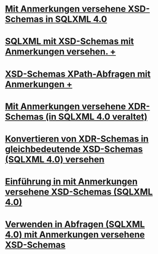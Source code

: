 # [Mit Anmerkungen versehene XSD-Schemas in SQLXML 4.0](annotated-xsd-schemas-in-sqlxml-4-0.md)

# [SQLXML mit XSD-Schemas mit Anmerkungen versehen. +](../../../relational-databases/sqlxml-annotated-xsd-schemas-using/using-annotations-in-xsd-schemas-sqlxml-4-0.md)
# [XSD-Schemas XPath-Abfragen mit Anmerkungen +](../../../relational-databases/sqlxml-annotated-xsd-schemas-xpath-queries/using-xpath-queries-in-sqlxml-4-0.md)

# [Mit Anmerkungen versehene XDR-Schemas (in SQLXML 4.0 veraltet)](annotated-xdr-schemas-deprecated-in-sqlxml-4-0.md)
# [Konvertieren von XDR-Schemas in gleichbedeutende XSD-Schemas (SQLXML 4.0) versehen](converting-annotated-xdr-schemas-to-equivalent-xsd-schemas-sqlxml-4-0.md)
# [Einführung in mit Anmerkungen versehene XSD-Schemas (SQLXML 4.0)](introduction-to-annotated-xsd-schemas-sqlxml-4-0.md)
# [Verwenden in Abfragen (SQLXML 4.0) mit Anmerkungen versehene XSD-Schemas](using-annotated-xsd-schemas-in-queries-sqlxml-4-0.md)
